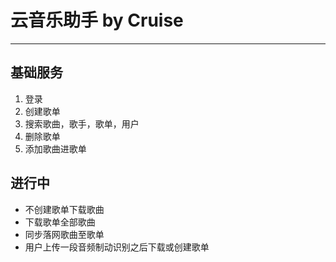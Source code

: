 云音乐助手 by Cruise
=================
----------
基础服务
---------------
1. 登录
2. 创建歌单
1. 搜索歌曲，歌手，歌单，用户
2. 删除歌单
3. 添加歌曲进歌单

进行中
------------
* 不创建歌单下载歌曲
* 下载歌单全部歌曲
* 同步落网歌曲至歌单
* 用户上传一段音频制动识别之后下载或创建歌单


